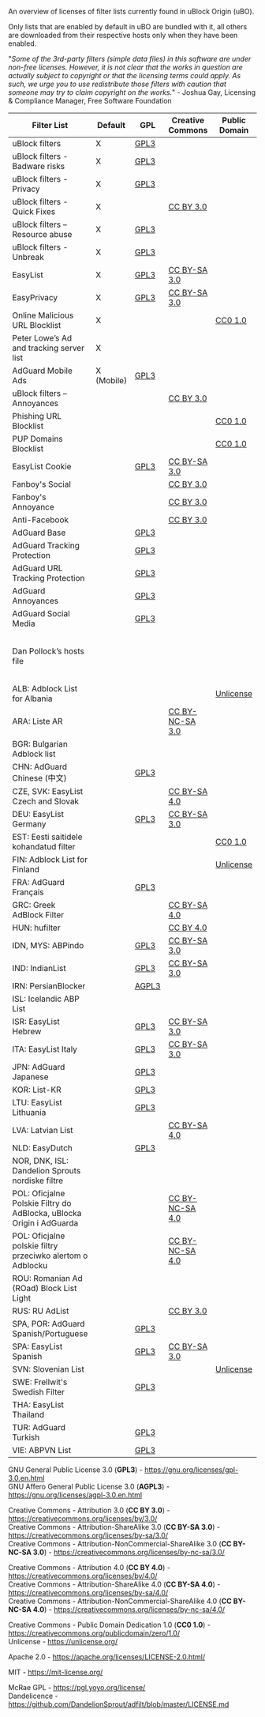 An overview of licenses of filter lists currently found in uBlock Origin (uBO).

Only lists that are enabled by default in uBO are bundled with it, all others are downloaded from their respective hosts only when they have been enabled.

"_Some of the 3rd-party filters (simple data files) in this software are under non-free licenses. However, it is not clear that the works in question are actually subject to copyright or that the licensing terms could apply. As such, we urge you to use redistribute those filters with caution that someone may try to claim copyright on the works._" - Joshua Gay, Licensing & Compliance Manager, Free Software Foundation

Filter List | Default | GPL | Creative Commons | Public Domain | Other | Undetermined
----------- | ------- | --- | ---------------- | ------------- | ----- | ------------
uBlock filters |X| [GPL3](https://github.com/uBlockOrigin/uAssets/blob/master/LICENSE) ||||
uBlock filters - Badware risks |X| [GPL3](https://github.com/uBlockOrigin/uAssets/blob/master/LICENSE) ||||
uBlock filters - Privacy |X| [GPL3](https://github.com/uBlockOrigin/uAssets/blob/master/LICENSE) ||||
uBlock filters - Quick Fixes |X| | [CC BY 3.0](https://github.com/uBlockOrigin/uAssets/blob/master/filters/quick-fixes.txt#L5) |||
uBlock filters – Resource abuse |X| [GPL3](https://github.com/uBlockOrigin/uAssets/blob/master/LICENSE) ||||
uBlock filters - Unbreak |X| [GPL3](https://github.com/uBlockOrigin/uAssets/blob/master/LICENSE) ||||
EasyList‎ |X| [GPL3](https://easylist.to/pages/licence.html) | [CC BY-SA 3.0](https://easylist.to/pages/licence.html) |||
EasyPrivacy‎ |X| [GPL3](https://easylist.to/pages/licence.html) | [CC BY-SA 3.0](https://easylist.to/pages/licence.html) |||
Online Malicious URL Blocklist |X||| [CC0 1.0](https://gitlab.com/malware-filter/urlhaus-filter/-/blob/main/LICENSE.md) ||
Peter Lowe’s Ad and tracking server list‎ |X||||[McRae GPL](https://pgl.yoyo.org/license/), non-commercial|
AdGuard Mobile Ads | X (Mobile) | [GPL3](https://github.com/AdguardTeam/AdguardFilters/blob/master/LICENSE) |||
uBlock filters – Annoyances |||[CC BY 3.0](https://github.com/uBlockOrigin/uAssets/blob/master/filters/annoyances.txt#L6)|||
Phishing URL Blocklist |||| [CC0 1.0](https://gitlab.com/malware-filter/phishing-filter/-/blob/main/LICENSE.md) ||
PUP Domains Blocklist |||| [CC0 1.0](https://gitlab.com/malware-filter/pup-filter/-/blob/main/LICENSE.md) ||
EasyList Cookie || [GPL3](https://easylist.to/pages/licence.html) | [CC BY-SA 3.0](https://easylist.to/pages/licence.html) |||
Fanboy's Social |||[CC BY 3.0](https://easylist-downloads.adblockplus.org/fanboy-social.txt)|||
Fanboy's Annoyance ||| [CC BY 3.0](https://easylist-downloads.adblockplus.org/fanboy-annoyance.txt) |||
Anti-Facebook ||| [CC BY 3.0](https://fanboy.co.nz/fanboy-antifacebook.txt) |||
AdGuard Base || [GPL3](https://github.com/AdguardTeam/AdguardFilters/blob/master/LICENSE) |||
AdGuard Tracking Protection || [GPL3](https://github.com/AdguardTeam/AdguardFilters/blob/master/LICENSE) |||
AdGuard URL Tracking Protection || [GPL3](https://github.com/AdguardTeam/AdguardFilters/blob/master/LICENSE) |||
AdGuard Annoyances || [GPL3](https://github.com/AdguardTeam/AdguardFilters/blob/master/LICENSE) |||
AdGuard Social Media || [GPL3](https://github.com/AdguardTeam/AdguardFilters/blob/master/LICENSE) |||
Dan Pollock’s hosts file‎ |||||Informal license, [attribution, non-commercial](https://someonewhocares.org/hosts/hosts)|
ALB: Adblock List for Albania‎ ||||[Unlicense](https://github.com/AnXh3L0/blocklist/blob/master/albanian-easylist-addition/Albania.txt#L7)||
ARA: Liste AR‎ |||[CC BY-NC-SA 3.0](https://github.com/easylist/listear/blob/master/Liste_AR.txt#L9)|||
BGR: Bulgarian Adblock list‎ ||||||X
CHN: AdGuard Chinese (中文) ||[GPL3](https://github.com/AdguardTeam/AdguardFilters/blob/master/LICENSE)|||
CZE, SVK: EasyList Czech and Slovak‎ |||[CC BY-SA 4.0](https://github.com/tomasko126/easylistczechandslovak/blob/master/LICENSE)|||
DEU: EasyList Germany‎ ||[GPL3](https://easylist.to/pages/licence.html)|[CC BY-SA 3.0](https://easylist.to/pages/licence.html)|||
EST: Eesti saitidele kohandatud filter‎ ||||[CC0 1.0](https://adblock.ee/list.php)||
FIN: Adblock List for Finland‎ ||||[Unlicense](https://github.com/finnish-easylist-addition/finnish-easylist-addition/blob/master/LICENSE)||
FRA: AdGuard Français ||[GPL3](https://github.com/AdguardTeam/AdguardFilters/blob/master/LICENSE)|||
GRC: Greek AdBlock Filter‎ |||[CC BY-SA 4.0](https://github.com/kargig/greek-adblockplus-filter/blob/master/LICENSE.md)|||
HUN: hufilter‎ |||[CC BY 4.0](https://github.com/hufilter/hufilter-dev/blob/master/LICENSE)|||
IDN, MYS: ABPindo ||[GPL3](https://github.com/ABPindo/indonesianadblockrules/blob/master/LICENSE)|[CC BY-SA 3.0](https://github.com/ABPindo/indonesianadblockrules/blob/master/LICENSE)|||
IND: IndianList ||[GPL3](https://easylist.to/pages/licence.html)|[CC BY-SA 3.0](https://easylist.to/pages/licence.html)|||
IRN: PersianBlocker ||[AGPL3](https://github.com/MasterKia/PersianBlocker/blob/main/LICENSE)||||
ISL: Icelandic ABP List‎ ||||||X
ISR: EasyList Hebrew‎ ||[GPL3](https://easylist.to/pages/licence.html)|[CC BY-SA 3.0](https://easylist.to/pages/licence.html)|||
ITA: EasyList Italy‎ ||[GPL3](https://easylist.to/pages/licence.html)|[CC BY-SA 3.0](https://easylist.to/pages/licence.html)|||
JPN: AdGuard Japanese ||[GPL3](https://github.com/AdguardTeam/AdguardFilters/blob/master/LICENSE)||||
KOR: List-KR ||[GPL3](https://github.com/List-KR/List-KR/blob/master/LICENSE)||||
LTU: EasyList Lithuania‎ ||[GPL3](https://github.com/EasyList-Lithuania/easylist_lithuania/blob/master/LICENSE)||||
LVA: Latvian List‎ |||[CC BY-SA 4.0](https://github.com/Latvian-List/adblock-latvian/blob/master/lists/latvian-list.txt#L8)|||
NLD: EasyDutch‎ ||[GPL3](https://github.com/EasyDutch-uBO/EasyDutch/blob/main/LICENSE)||||
NOR, DNK, ISL: Dandelion Sprouts nordiske filtre‎ |||||[Dandelicence](https://github.com/DandelionSprout/adfilt/blob/master/LICENSE.md), attribution, good intent|||
POL: Oficjalne Polskie Filtry do AdBlocka, uBlocka Origin i AdGuarda‎ |||[CC BY-NC-SA 4.0](https://github.com/MajkiIT/polish-ads-filter/blob/master/LICENSE)|||
POL: Oficjalne polskie filtry przeciwko alertom o Adblocku‎ |||[CC BY-NC-SA 4.0](https://github.com/olegwukr/polish-privacy-filters/blob/master/adblock.txt#L9)|||
ROU: Romanian Ad (ROad) Block List Light |||||[MIT](https://github.com/tcptomato/ROad-Block/blob/master/LICENSE)||
RUS: RU AdList |||[CC BY 3.0](https://easylist-downloads.adblockplus.org/advblock.txt)|||
SPA, POR: AdGuard Spanish/Portuguese || [GPL3](https://github.com/AdguardTeam/AdguardFilters/blob/master/LICENSE) ||||
SPA: EasyList Spanish || [GPL3](https://easylist.to/pages/licence.html) | [CC BY-SA 3.0](https://easylist.to/pages/licence.html) ||||
SVN: Slovenian List ||||[Unlicense](https://github.com/betterwebleon/slovenian-list/blob/master/LICENSE.txt)|||
SWE: Frellwit's Swedish Filter ||[GPL3](https://github.com/lassekongo83/Frellwits-filter-lists/blob/master/LICENSE)|||
THA: EasyList Thailand |||||[Apache 2.0](https://github.com/easylist-thailand/easylist-thailand/blob/master/LICENSE)||
TUR: AdGuard Turkish‎ ||[GPL3](https://github.com/AdguardTeam/AdguardFilters/blob/master/LICENSE)|||
VIE: ABPVN List‎ ||[GPL3](https://github.com/abpvn/abpvn/blob/master/LICENSE)|||

GNU General Public License 3.0 (**GPL3**) - https://gnu.org/licenses/gpl-3.0.en.html  
GNU Affero General Public License 3.0 (**AGPL3**) - https://gnu.org/licenses/agpl-3.0.en.html

Creative Commons - Attribution 3.0 (**CC BY 3.0**) - https://creativecommons.org/licenses/by/3.0/  
Creative Commons - Attribution-ShareAlike 3.0 (**CC BY-SA 3.0**) - https://creativecommons.org/licenses/by-sa/3.0/  
Creative Commons - Attribution-NonCommercial-ShareAlike 3.0  (**CC BY-NC-SA 3.0**) - https://creativecommons.org/licenses/by-nc-sa/3.0/

Creative Commons - Attribution 4.0 (**CC BY 4.0**) - https://creativecommons.org/licenses/by/4.0/  
Creative Commons - Attribution-ShareAlike 4.0 (**CC BY-SA 4.0**) - https://creativecommons.org/licenses/by-sa/4.0/  
Creative Commons - Attribution-NonCommercial-ShareAlike 4.0  (**CC BY-NC-SA 4.0**) - https://creativecommons.org/licenses/by-nc-sa/4.0/

Creative Commons - Public Domain Dedication 1.0 (**CC0 1.0**) - https://creativecommons.org/publicdomain/zero/1.0/  
Unlicense - https://unlicense.org/  

Apache 2.0 - https://apache.org/licenses/LICENSE-2.0.html/

MIT - https://mit-license.org/

McRae GPL - https://pgl.yoyo.org/license/  
Dandelicence - https://github.com/DandelionSprout/adfilt/blob/master/LICENSE.md